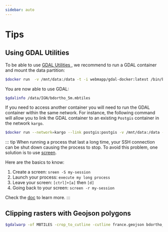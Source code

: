 ```yaml
---
sidebar: auto
---
```


# Tips

## Using GDAL Utilities

To be able to use [GDAL Utilities ](http://www.gdal.org/gdal_utilities.html), we recommend to run a GDAL container and mount the data partition:

```bash
$docker run  -v /mnt/data:/data -t -i webmapp/gdal-docker:latest /bin/bash
```

You are now able to use GDAL:

```bash
$gdalinfo /data/IGN/bdortho_5m.mbtiles
```

If you need to access another container you will need to run the GDAL container within the same network. For instance, the following command will allow you to link the GDAL container to an existing `Postgis` container in the network `kargo`.

```bash
$docker run --network=kargo --link postgis:postgis -v /mnt/data:/data -t -i webmapp/gdal-docker:latest /bin/bash
```

::: tip 
When running a process that last a long time, your SSH connection can be shut down causing the process to stop. To avoid this problem, one solution is to use [screen](https://en.wikipedia.org/wiki/GNU_Screen). 

Here are the basics to know:
1. Create a screen: `sreen -S my-session`
2. Launch your process: `execute my long process`
3. Leave your screen: `[ctrl]+[a]` then `[d]`
4. Going back to your screen: `screen -r my-session`

Check the [doc](https://www.gnu.org/software/screen/manual/screen.html) to learn more.
:::

## Clipping rasters with Geojson polygons

```bash
$gdalwarp -of MBTILES -crop_to_cutline -cutline france.geojson bdortho_5m.mbtiles bdortho_5m_cut.mbtiles
```

